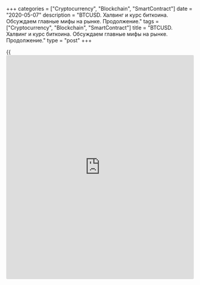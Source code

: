 +++
categories = ["Cryptocurrency", "Blockchain", "SmartContract"]
date = "2020-05-07"
description = "BTCUSD. Халвинг и курс биткоина. Обсуждаем главные мифы на рынке. Продолжение."
tags = ["Cryptocurrency", "Blockchain", "SmartContract"]
title = "BTCUSD. Халвинг и курс биткоина. Обсуждаем главные мифы на рынке. Продолжение."
type = "post"
+++

{{<iframe id="large-banner" src="https://www.bounty.group/#slide=15.0" width="100%" height="600" scrolling="no" style="border: 0px solid rgb(216, 221, 230); border-radius: 3px;">}}

May 7, 2020

May 7, 2020

BTCUSD. Main market myths. Part 2.Mikhail Hypov

##  **BTCUSD. Actual scenario. Fundamental and technical analysis: Trend
analysis and volume analysis.**

In my previous analytical article I started busting the current market
[myths][1] and promised to make a forecast for Bitcoin before and after
halving.

I’ve been dealing with cryptocurrencies for many years already and I
know how a big player usually behaves. The first thing a good
manipulator does is create “rich soil”: information noise and unipolar
expectations in most market participants.

The [hype ][1]around Bitcoin halving and the dollar’s devaluation is a
good example of that.

Next, a manipulator needs to warm the market. Huge money is invested in
the right direction to confirm information noise with the “right”
movements on the charts.

These two points make up the market state a manipulator needs and
provoke Panic Buy.

A big player’s mood can be easily detected on one-minute time frames.

![LiteForex: BTCUSD. Халвинг и курс биткоина. Обсуждаем главные мифы на
рынке. Продолжение.][2]

The chart above reflects 2 moments. The first big purchase started on
the 15-minute time frame in the morning on 28th April, Greenwich Time,
when the market was standing still. The manipulator bought out sellers’
orders and made room for growth. The market reacted unwillingly to that
provocation. Most participants’ activity was very low, but eventually
the crowd started moving upwards as the big player had placed a lot of
orders to buy and thus lent support from below. The counter force showed
up on the night of 28th April. Another big player bet on Bitcoin’s fall.
The volume was big, but the price remained where it was. It means that
two titans were fighting for the market direction. The seller lost the
fight and the price went up (the second red ellipse in the volume
indicator on the chart above).

The bullish manipulator made an insurance shot on 29th April when
bearish orders were removed again and buyers’ orders were supported. I
marked these 3 cases with red ellipses. These three unremarkable cases
speak loud of the manipulator’s intentions. It means that the
manipulator’s money and positions are located in the area of 7,700 –
8,000.

![LiteForex: BTCUSD. Халвинг и курс биткоина. Обсуждаем главные мифы на
рынке. Продолжение.][3]

After that unconditional victory, Bitcoin’s price soared by over $1,000
within just 24 hours (the chart above). Any attempts to strike back were
beaten off severely. It is confirmed by the candlesticks with long
shadows below that formed at almost the same level. I’ve marked them
with red circles in the chart above. The manipulator masters technical
analysis and protects one and the same level by creating a channel and
attracting the crowd. It will finally help the manipulator to beat off
sellers’ attacks.

So, who is this powerful manipulator able to push Bitcoin’s rate for so
long and break other solid market participants?

The answer is obvious: Bitfinex! Its direct connection with Tether was
proved long ago. Bitfinex was accused of manipulations using Tether in
2018 and 2019.

To prove it, you don’t need to be a detective or SEC’s agent. Just have
a look at the emission of USDT.

![LiteForex: BTCUSD. Халвинг и курс биткоина. Обсуждаем главные мифы на
рынке. Продолжение.][4]

The data on Tether coins issued in April and early May is in the table
above. The source of information is [Whale_alert][5].

So, Tether issued almost 2 billion USDT in 1 month, which is a record
value. In general, it doesn’t look suspicious as USDT is the most traded
stablecoin in the cryptocurrency market. But not a single USDT has been
burned since April.  It just can’t happen if parity needs to be kept.
Demand can’t be constantly growing: someone will want to sell USDT to
convert money to a fiat currency, even more so because USDT is very
popular in the cryptocurrency world. The nature of stablecoins implies
their peg to a fiat analogue. Tether is pegged to the USD. Demand for
stablecoins isn’t stable. In order to keep the 1 to 1 parity between
Tether and the dollar, the number of USDT must change all the time.

This process can be easily tracked if we look at other stablecoins, such
as BUSD, PAX, HUSD, or USDC. [Whale_alert][5] shows emissions and
burning too.

![LiteForex: BTCUSD. Халвинг и курс биткоина. Обсуждаем главные мифы на
рынке. Продолжение.][6]

Have a look at the screenshot above. First, demand for HUSD fell and the
cryptocurrency was burned; then someone wanted to buy another 1,000,000
HUSD and new coins were issued.

Another argument which supports the theory that Bitcoin price is
manipulated through USDT appears when we check Bitcoin to Tether rate on
the days of USDT emission.

![LiteForex: BTCUSD. Халвинг и курс биткоина. Обсуждаем главные мифы на
рынке. Продолжение.][7]

I’ve marked the emission dates with the blue dotted line in the chart
above. There were no strong price drawdowns on any of the 17 days when
the emission took place. What’s more, the biggest emission of USDT,
equivalent to $0.5 billion, occurred on 28th and 29th April, on the eve
of the biggest growth. This situation is marked with the red circle.

USDT hasn’t been backed by real dollars since 2019 and actually Tether
can print as much “funny money” as they want. So, a new market bubble
may appear.

Tether’s and Bitfinex’ motives are understandable: Bitcoin and other
cryptocurrencies look “low-key” now when even global corporations’
securities backed by real assets have gone cheap.

The cryptocurrency market saw a big capital outflow during the crisis.
So, [cryptocurrency exchange](https://www.playgroundfx.com/blog/best-cryptocurrency-exchange/)s face a big outflow of clients, and Bitfinex
is no exception.

Other trading platforms, mining pools and producers of mining equipment
benefit from Bitcoin’s growth too. That’s why I wouldn’t blame solely
Bitfinex. Tether is just a tool for manipulations here.

Also, remember that mining rewards will be cut two times after Bitcoin
halving. Miners and the whole mining sector will suffer the most.
Probably, the Bitcoin price must be 2 times higher to maintain the
mining sector after halving.

Now it’s time to check the charts and update our scenario.

###  **Actual forecast for BTCUSDT**

![LiteForex: BTCUSD. Халвинг и курс биткоина. Обсуждаем главные мифы на
рынке. Продолжение.][8]

Manipulator’s actions have been governed by the rules of technical
analysis. It understands that a visual chart pattern will push the crowd
towards necessary actions because most players know [how to](https://www.playgroundfx.com/blog/forex-trading-how-to/) do technical
analysis.

We remember that the big buyer started active actions on 28th April.
Since then, a flat triangle with a clear resistance line at 9,400 USDT
has been forming.  On smaller time frames, we see buyers’ support near
that level. Accumulation is taking place. They prepare the crowd for an
upward leap.

![LiteForex: BTCUSD. Халвинг и курс биткоина. Обсуждаем главные мифы на
рынке. Продолжение.][9]

On the H4 time frame, the triangle breaking target is at 11,200 USDT and
is located at the figure’s bottom. The task is to break the maximum of
the ultimate bullish wave at 10,500 USDT, at the very least. Pumping
will most likely happen in the next few days, or even hours, amid
artificial nervousness around halving.

A bullish scenario is likelier to be realized, but the manipulator’s
main role isn’t limited to this. My hypothesis is that the buyer’s
global task is to form Bitcoin’s bullish trend. If it is correct, the
manipulator will strive not to allow the price to drop below 10,000
USDT. After halving, most buyers will be fixing profits. It will be
important to follow the big player’s behaviour. If the level of 10,000
USDT is fiercely protected, then bulls can expect calmly a growth up to
14,000 USDT.

![LiteForex: BTCUSD. Халвинг и курс биткоина. Обсуждаем главные мифы на
рынке. Продолжение.][10]

This scenario is shown in the [daily](https://www.fintecher.org/2020/03/03/forex-trading-daily-strategy/) chart above. Its probability isn’t
too high, or else the manipulation will be obvious. SEC might wake up
and initiate a new probe. I think there might not be any further growth.
After consolidation at about 10,000 USDT, the manipulator will fix huge
profits at the expense of those who believed in growth. Thus, a giant
triangle will be drawn and its bottom will be the bullish wave of 2017.

But it’s another story.

Subscribe and keep in touch!

 _I’d like to remind you that all materials are provided for educational
purposes only. They aren’t financial advice and don’t guarantee any
profits. All trading decisions you make are your responsibility only._

* * *

Take care of yourself and your money!

Yours,

Michael @Hypov

* * *

P.S. Did you like my article? Share it in social networks: it will be
the best “thank you" :)

Ask me questions and comment below. I’ll be glad to answer your
questions and give necessary explanations.

 **Useful links:**

  * I recommend trying to trade with a reliable broker [here][11]. The system allows you to trade by yourself or copy successful traders from all across the globe.
  * Use my promo-code BLOG for getting deposit bonus 50% on LiteForex platform. Just enter this code in the appropriate field while [depositing][12] your trading account.
  * Telegram channel with high-quality analytics, Forex reviews, training articles, and other useful things for traders <t.me/liteforex>

## Price chart of BTCUSD in real time mode

![BTCUSD. Main market myths. Part 2.][13]

The content of this article reflects the author’s opinion and does not
necessarily reflect the official position of LiteForex. The material
published on this page is provided for informational purposes only and
should not be considered as the provision of investment advice for the
purposes of Directive 2004/39/EC.

Rate this article:

{{value}}

( {{count}} {{title}} )

   1. www.liteforex.com/blog/analysts-opinions/[bitcoin](https://www.letsplayfx.com/blog/forex-for-bitcoin/)-halving-and-dollar-devaluation-main-market-myths/
   2. cdn.liteforex.com/cache/uploads/blog_post/BTCUSD_hypov_1.jpg?w=30&s=5b7220e63eeba7a0562d10e4c0c4972b
   3. cdn.liteforex.com/cache/uploads/blog_post/BTCUSD_hypov_2.jpg?w=30&s=a26951763b5cb7149273bd323b866fcb
   4. cdn.liteforex.com/cache/uploads/blog_post/BTCUSD_hypov_3.jpg?w=30&s=a0d935dadd6ca5e0d0385ce723ec2788
   5. twitter.com/whale_alert
   6. cdn.liteforex.com/cache/uploads/blog_post/BTCUSD_hypov_4.jpg?w=30&s=8b7357dd639cd53d30b62462cd4aaa94
   7. cdn.liteforex.com/cache/uploads/blog_post/BTCUSD_hypov_5.jpg?w=30&s=4a023cb46ec47afd4612f43fcba10b76
   8. cdn.liteforex.com/cache/uploads/blog_post/BTCUSD_hypov_6.jpg?w=30&s=729639f182976ad050b6ec7f00040b74
   9. cdn.liteforex.com/cache/uploads/blog_post/BTCUSD_hypov_7.jpg?w=30&s=21acc29b7764d33347119229497bc7ee
   10. cdn.liteforex.com/cache/uploads/blog_post/BTCUSD_hypov_8.jpg?w=30&s=683f5f11ef8376f53b969ff385d3c679
   11. my.liteforex.com/?category=analysts-opinions&slug=[BTC](https://www.playgroundfx.com/blog/who-is-the-creator-of-bitcoin/)usd-main-market-myths-part-2&openPopup=%2Fregistration%2Fpopup&utm_source=blog&utm_medium=article&utm_campaign=bonus
   12. my.liteforex.com/deposit/?category=analysts-opinions&slug=[BTC](https://www.playgroundfx.com/blog/who-is-the-creator-of-bitcoin/)usd-main-market-myths-part-2&promo_code=BLOG&utm_source=blog&utm_medium=article&utm_campaign=bonus
   13. cdn.liteforex.com/cache/uploads/blog_post/BTCUSD_hypov_logo.jpg?q=75&w=1000&s=516566cc970e80634c42457fee9cca2e